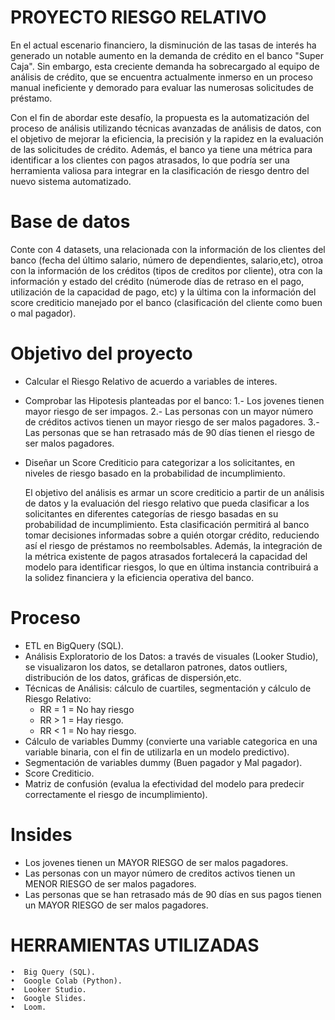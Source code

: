 # PROYECTO RIESGO RELATIVO

En el actual escenario financiero, la disminución de las tasas de interés ha generado un notable aumento en la demanda de crédito en el banco "Super Caja". Sin embargo, esta creciente demanda ha sobrecargado al equipo de análisis de crédito, que se encuentra actualmente inmerso en un proceso manual ineficiente y demorado para evaluar las numerosas solicitudes de préstamo. 

Con el fin de abordar este desafío, la propuesta es la automatización del proceso de análisis utilizando técnicas avanzadas de análisis de datos, con el objetivo de mejorar la eficiencia, la precisión y la rapidez en la evaluación de las solicitudes de crédito. Además, el banco ya tiene una métrica para identificar a los clientes con pagos atrasados, lo que podría ser una herramienta valiosa para integrar en la clasificación de riesgo dentro del nuevo sistema automatizado.

# Base de datos

Conte con 4 datasets, una relacionada con la información de los clientes del banco (fecha del último salario, número de dependientes, salario,etc), otroa con la información de los créditos (tipos de creditos por cliente), otra con la información y estado del crédito (númerode días de retraso en el pago, utilización de la capacidad de pago, etc) y la última con la información del score crediticio manejado por el banco (clasificación del cliente como buen o mal pagador).

# Objetivo del proyecto

- Calcular el Riesgo Relativo de acuerdo a variables de interes.
- Comprobar las Hipotesis planteadas por el banco:
  1.- Los jovenes tienen mayor riesgo de ser impagos.
  2.- Las personas con un mayor número de créditos activos tienen un mayor riesgo de ser malos pagadores.
  3.- Las personas que se han retrasado más de 90 días tienen el riesgo de ser malos pagadores.
- Diseñar un Score Crediticio para categorizar a los solicitantes, en niveles de riesgo basado en la probabilidad de incumplimiento.

  El objetivo del análisis es armar un score crediticio a partir de un análisis de datos y la evaluación del riesgo relativo que pueda clasificar a los solicitantes en diferentes categorías de riesgo basadas en su probabilidad de incumplimiento. Esta clasificación permitirá al banco tomar decisiones informadas sobre a quién otorgar crédito, reduciendo así el riesgo de préstamos no reembolsables. Además, la integración de la métrica existente de pagos atrasados fortalecerá la capacidad del modelo para identificar riesgos, lo que en última instancia contribuirá a la solidez financiera y la eficiencia operativa del banco.

# Proceso

- ETL en BigQuery (SQL).
- Análisis Exploratorio de los Datos: a través de visuales (Looker Studio), se visualizaron los datos, se detallaron patrones, datos outliers, distribución de los datos, gráficas de dispersión,etc.
- Técnicas de Análisis: cálculo de cuartiles, segmentación y cálculo de Riesgo Relativo:
  * RR = 1 = No hay riesgo
  * RR > 1 = Hay riesgo.
  * RR < 1 = No hay riesgo.
- Cálculo de variables Dummy (convierte una variable categorica en una variable binaria, con el fin de utilizarla en un modelo predictivo).
- Segmentación de variables dummy (Buen pagador y Mal pagador).
- Score Crediticio.
- Matriz de confusión (evalua la efectividad del modelo para predecir correctamente el riesgo de incumplimiento).

# Insides

- Los jovenes tienen un MAYOR RIESGO de ser malos pagadores.
- Las personas con un mayor número de creditos activos tienen un MENOR RIESGO de ser malos pagadores.
- Las personas que se han retrasado más de 90 días en sus pagos tienen un MAYOR RIESGO de ser malos pagadores.

# HERRAMIENTAS UTILIZADAS

    •  Big Query (SQL).
    •  Google Colab (Python).
    •  Looker Studio.
    •  Google Slides.
    •  Loom.
